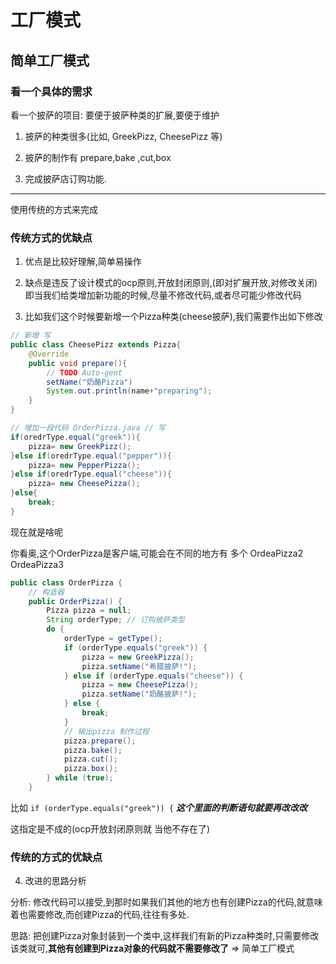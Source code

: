 # 工厂模式
## 简单工厂模式
### 看一个具体的需求

看一个披萨的项目: 要便于披萨种类的扩展,要便于维护

1. 披萨的种类很多(比如, GreekPizz, CheesePizz 等)

2. 披萨的制作有 prepare,bake ,cut,box

3. 完成披萨店订购功能.

---

使用传统的方式来完成

### 传统方式的优缺点

1. 优点是比较好理解,简单易操作

2. 缺点是违反了设计模式的ocp原则,开放封闭原则,(即对扩展开放,对修改关闭)
即当我们给类增加新功能的时候,尽量不修改代码,或者尽可能少修改代码

3. 比如我们这个时候要新增一个Pizza种类(cheese披萨),我们需要作出如下修改

```java
// 新增 写
public class CheesePizz extends Pizza{
    @Override
    public void prepare(){
        // TODO Auto-gent
        setName("奶酪Pizza")
        System.out.println(name+"preparing");
    }
}
``` 

```java
// 增加一段代码 OrderPizza.java // 写
if(oredrType.equal("greek")){
    pizza= new GreekPizz();   
}else if(oredrType.equal("pepper")){
    pizza= new PepperPizza();
}else if(oredrType.equal("cheese")){
    pizza= new CheesePizza();
}else{
    break;
}
```

现在就是啥呢

你看奥,这个OrderPizza是客户端,可能会在不同的地方有 多个 
OrdeaPizza2  OrdeaPizza3

```java
public class OrderPizza {
    // 构造器
    public OrderPizza() {
        Pizza pizza = null;
        String orderType; // 订购披萨类型
        do {
            orderType = getType();
            if (orderType.equals("greek")) {
                pizza = new GreekPizza();
                pizza.setName("希腊披萨!");
            } else if (orderType.equals("cheese")) {
                pizza = new CheesePizza();
                pizza.setName("奶酪披萨!");
            } else {
                break;
            }
            // 输出pizza 制作过程
            pizza.prepare();
            pizza.bake();
            pizza.cut();
            pizza.box();
        } while (true);
    }
```

比如
`if (orderType.equals("greek")) {`
___这个里面的判断语句就要再改改改___

这指定是不成的(ocp开放封闭原则就 当他不存在了)
 
### 传统的方式的优缺点

4. 改进的思路分析

分析: 修改代码可以接受,到那时如果我们其他的地方也有创建Pizza的代码,就意味着也需要修改,而创建Pizza的代码,往往有多处.

思路: 把创建Pizza对象封装到一个类中,这样我们有新的Pizza种类时,只需要修改该类就可,__其他有创建到Pizza对象的代码就不需要修改了__ => 简单工厂模式 
 
 
 
 
 
 
 
 
